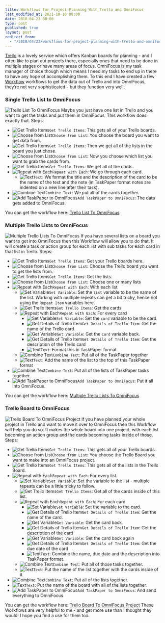 ```yaml
---
title: Workflows for Project Planning With Trello and OmniFocus
last_modified_at: 2021-10-10 00:00
date: 2018-04-23 08:00
type: post
published: true
layout: post
redirect_from:
  - "/2018/04/23/workflows-for-project-planning-with-trello-and-omnifocus.html"
---
```

<a href="https://trello.com/roseorchard/recommend">Trello</a> is a lovely service which offers Kanban boards for planning - and I often like to plan out projects there, especially ones that need to be done in multiple stages or have many areas of focus. OmniFocus is my task manager of choice though which means I need my tasks to end up in there to have any hope of accomplishing them. To this end I have created a few <a href="http://workflow.is">Workflow</a> workflows to get the data out of Trello and into OmniFocus, they’re not very sophisticated - but they function very well.  

<!--more-->

<h3>Single Trello List to OmniFocus</h3>
<img src="https://resources.rosemaryorchard.com/images/blog/workflows-for-project-planning-with-trello-and-omnifocus/workflow-trello-list-to-omnifocus.png" alt="Trello List To OmniFocus"> Maybe you just have one list in Trello and you want to get the tasks and put them in OmniFocus. This workflow does exactly that.  
Steps:  
<ul>
<li><img src="https://resources.rosemaryorchard.com/images/workflow-icons/trello.png" alt="Get Trello Items" class="workflow-icon"><code>Get Trello Items</code>:  This gets all of your Trello boards.</li>
<li><img src="https://resources.rosemaryorchard.com/images/workflow-icons/Scripting.png" alt="Choose from List" class="workflow-icon"><code>Choose from List</code>: You choose the board you want to get data from.</li>
<li><img src="https://resources.rosemaryorchard.com/images/workflow-icons/trello.png" alt="Get Trello Items" class="workflow-icon"><code>Get Trello Items</code>: Then we get all of the lists in the board you just chose.</li>
<li><img src="https://resources.rosemaryorchard.com/images/workflow-icons/Scripting.png" alt="Choose from List" class="workflow-icon"><code>Choose from List</code>: Now you choose which list you want to grab the cards from.</li>
<li><img src="https://resources.rosemaryorchard.com/images/workflow-icons/trello.png" alt="Get Trello Items" class="workflow-icon"><code>Get Trello Items</code>: We get all of the cards.</li>
<li><img src="https://resources.rosemaryorchard.com/images/workflow-icons/Scripting.png" alt="Repeat with Each" class="workflow-icon"><code>Repeat with Each</code>: We go through each card.
<ul>
<li><img src="https://resources.rosemaryorchard.com/images/workflow-icons/Text.png" alt="Text" class="workflow-icon"><code>Text</code>: We format the title and the description of the card to be the name of the text and the note (in TaskPaper format notes are indented on a new line after their task).</li>
</ul>
</li>
<li><img src="https://resources.rosemaryorchard.com/images/workflow-icons/Text.png" alt="Combine Text" class="workflow-icon"><code>Combine Text</code>: We put all of the cards together.</li>
<li><img src="https://resources.rosemaryorchard.com/images/workflow-icons/trello.png" alt="Add TaskPaper to OmniFocus" class="workflow-icon"><code>Add TaskPaper to OmniFocus</code>: The data gets added to OmniFocus.</li>
</ul>
You can get the workflow here: <a href="https://workflow.is/workflows/fc2e1d8c67534fa984a6e58848beb4af">Trello List To OmniFocus</a>  
<h3>Multiple Trello Lists to OmniFocus</h3>
<img src="https://resources.rosemaryorchard.com/images/blog/workflows-for-project-planning-with-trello-and-omnifocus/workflow-multiple-trello-lists-to-omnifocus.png" alt="Multiple Trello Lists To OmniFocus"> If you have several lists on a board you want to get into OmniFocus then this Workflow will allow you to do that. It will create a task or action group for each list with sub tasks for each card in that list in Trello.  
Steps:  
<ul>
<li><img src="https://resources.rosemaryorchard.com/images/workflow-icons/trello.png" alt="Get Trello Items" class="workflow-icon"><code>Get Trello Items</code>: Get your Trello boards here.</li>
<li><img src="https://resources.rosemaryorchard.com/images/workflow-icons/Scripting.png" alt="Choose from List" class="workflow-icon"><code>Choose from List</code>: Choose the Trello board you want to get the lists from.</li>
<li><img src="https://resources.rosemaryorchard.com/images/workflow-icons/trello.png" alt="Get Trello Items" class="workflow-icon"><code>Get Trello Items</code>: Get the lists.</li>
<li><img src="https://resources.rosemaryorchard.com/images/workflow-icons/Scripting.png" alt="Choose from List" class="workflow-icon"><code>Choose from List</code>: Choose one or many lists</li>
<li><img src="https://resources.rosemaryorchard.com/images/workflow-icons/Scripting.png" alt="Repeat with Each" class="workflow-icon"><code>Repeat with Each</code>: With each list
<ul>
<li><img src="https://resources.rosemaryorchard.com/images/workflow-icons/Variable.png" alt="Set Variable" class="workflow-icon"><code>Set Variable</code>: Set the <code>list</code> variable to be the name of the list. Working with multiple repeats can get a bit tricky, hence not using the <code>Repeat Item</code> variables here.</li>
<li><img src="https://resources.rosemaryorchard.com/images/workflow-icons/trello.png" alt="Get Trello Items" class="workflow-icon"><code>Get Trello Items</code>: Get the cards</li>
<li><img src="https://resources.rosemaryorchard.com/images/workflow-icons/Scripting.png" alt="Repeat with Each" class="workflow-icon"><code>Repeat with Each</code>: For every card
<ul>
<li><img src="https://resources.rosemaryorchard.com/images/workflow-icons/Variable.png" alt="Set Variable" class="workflow-icon"><code>Set Variable</code>: Set the <code>card</code> variable to be the card.</li>
<li><img src="https://resources.rosemaryorchard.com/images/workflow-icons/trello.png" alt="Get Details of Trello Item" class="workflow-icon"><code>Get Details of Trello Item</code>: Get the name of the Trello card.</li>
<li><img src="https://resources.rosemaryorchard.com/images/workflow-icons/Variable.png" alt="Get Variable" class="workflow-icon"><code>Get Variable</code>: Get the <code>card</code> variable back.</li>
<li><img src="https://resources.rosemaryorchard.com/images/workflow-icons/trello.png" alt="Get Details of Trello Item" class="workflow-icon"><code>Get Details of Trello Item</code>: Get the description of the Trello card</li>
<li><img src="https://resources.rosemaryorchard.com/images/workflow-icons/Text.png" alt="Text" class="workflow-icon"><code>Text</code>: Format this in TaskPaper format.</li>
</ul>
</li>
<li><img src="https://resources.rosemaryorchard.com/images/workflow-icons/Text.png" alt="Combine Text" class="workflow-icon"><code>Combine Text</code>: Put all of the TaskPaper together</li>
<li><img src="https://resources.rosemaryorchard.com/images/workflow-icons/Text.png" alt="Text" class="workflow-icon"><code>Text</code>: Add the name of the list to the top of this TaskPaper format</li>
</ul>
</li>
<li><img src="https://resources.rosemaryorchard.com/images/workflow-icons/Text.png" alt="Combine Text" class="workflow-icon"><code>Combine Text</code>: Put all of the lists of TaskPaper tasks together.</li>
<li><img src="https://resources.rosemaryorchard.com/images/workflow-icons/trello.png" alt="Add TaskPaper to OmniFocus" class="workflow-icon"><code>Add TaskPaper to OmniFocus</code>: Put it all into OmniFocus.</li>
</ul>
You can get the workflow here: <a href="https://workflow.is/workflows/0f2790c37e314e9eabf722c8fa76b9c8">Multiple Trello Lists To OmniFocus</a>  
<h3>Trello Board to OmniFocus</h3>
<img src="https://resources.rosemaryorchard.com/images/blog/workflows-for-project-planning-with-trello-and-omnifocus/workflow-trello-board-to-omnifocus-project.png" alt="Trello Board To OmniFocus Project"> If you have planned your whole project in Trello and want to move it over to OmniFocus then this Workflow will help you do so. It makes the whole board into one project, with each list becoming an action group and the cards becoming tasks inside of those.  
Steps:  
<ul>
<li><img src="https://resources.rosemaryorchard.com/images/workflow-icons/trello.png" alt="Get Trello Items" class="workflow-icon"><code>Get Trello Items</code>: This gets all of your Trello boards.</li>
<li><img src="https://resources.rosemaryorchard.com/images/workflow-icons/Scripting.png" alt="Choose from List" class="workflow-icon"><code>Choose from List</code>: You choose the Trello Board you want to make into an OmniFocus project.</li>
<li><img src="https://resources.rosemaryorchard.com/images/workflow-icons/trello.png" alt="Get Trello Items" class="workflow-icon"><code>Get Trello Items</code>: This gets all of the lists in the Trello Board.</li>
<li><img src="https://resources.rosemaryorchard.com/images/workflow-icons/Scripting.png" alt="Repeat with Each" class="workflow-icon"><code>Repeat with Each</code>: For every list.
<ul>
<li><img src="https://resources.rosemaryorchard.com/images/workflow-icons/Variable.png" alt="Set Variable" class="workflow-icon"><code>Set Variable</code>: Set the variable to the list - multiple repeats can be a little tricky to follow.</li>
<li><img src="https://resources.rosemaryorchard.com/images/workflow-icons/trello.png" alt="Get Trello Items" class="workflow-icon"><code>Get Trello Items</code>: Get all of the cards inside of this list.</li>
<li><img src="https://resources.rosemaryorchard.com/images/workflow-icons/Scripting.png" alt="Repeat with Each" class="workflow-icon"><code>Repeat with Each</code>: For each card
<ul>
<li><img src="https://resources.rosemaryorchard.com/images/workflow-icons/Variable.png" alt="Set Variable" class="workflow-icon"><code>Set Variable</code>: Set the variable to the card.</li>
<li><img src="https://resources.rosemaryorchard.com/images/workflow-icons/trello.png" alt="Get Details of Trello Item" class="workflow-icon"><code>Get Details of Trello Item</code>: Get the name of the card.</li>
<li><img src="https://resources.rosemaryorchard.com/images/workflow-icons/Variable.png" alt="Get Variable" class="workflow-icon"><code>Get Variable</code>: Get the card back.</li>
<li><img src="https://resources.rosemaryorchard.com/images/workflow-icons/trello.png" alt="Get Details of Trello Item" class="workflow-icon"><code>Get Details of Trello Item</code>: Get the description of the card</li>
<li><img src="https://resources.rosemaryorchard.com/images/workflow-icons/Variable.png" alt="Get Variable" class="workflow-icon"><code>Get Variable</code>: Get the card back again</li>
<li><img src="https://resources.rosemaryorchard.com/images/workflow-icons/trello.png" alt="Get Details of Trello Item" class="workflow-icon"><code>Get Details of Trello Item</code>: Get the due date of the card</li>
<li><img src="https://resources.rosemaryorchard.com/images/workflow-icons/Text.png" alt="Text" class="workflow-icon"><code>Text</code>: Combine the name, due date and the description into TaskPaper format.</li>
</ul>
</li>
<li><img src="https://resources.rosemaryorchard.com/images/workflow-icons/Text.png" alt="Combine Text" class="workflow-icon"><code>Combine Text</code>: Put all of those tasks together.</li>
<li><img src="https://resources.rosemaryorchard.com/images/workflow-icons/Text.png" alt="Text" class="workflow-icon"><code>Text</code>: Put the name of the list together with the cards inside of it.</li>
</ul>
</li>
<li><img src="https://resources.rosemaryorchard.com/images/workflow-icons/Text.png" alt="Combine Text" class="workflow-icon"><code>Combine Text</code>: Put all of the lists together.</li>
<li><img src="https://resources.rosemaryorchard.com/images/workflow-icons/Text.png" alt="Text" class="workflow-icon"><code>Text</code>: Put the name of the board with all of the lists together.</li>
<li><img src="https://resources.rosemaryorchard.com/images/workflow-icons/trello.png" alt="Add TaskPaper to OmniFocus" class="workflow-icon"><code>Add TaskPaper to OmniFocus</code>: And send everything to OmniFocus</li>
</ul>
You can get the workflow here: <a href="https://workflow.is/workflows/d0652dab2cf047408f1c3e3d6ad2ca36">Trello Board To OmniFocus Project</a>  
These Workflows are very helpful to me - and get more use than I thought they would! I hope you find a use for them too.  
